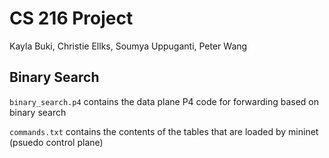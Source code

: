 # CS 216 Project
Kayla Buki, Christie Ellks, Soumya Uppuganti, Peter Wang

## Binary Search
`binary_search.p4` contains the data plane P4 code for forwarding based on binary search

`commands.txt` contains the contents of the tables that are loaded by mininet (psuedo control plane)
